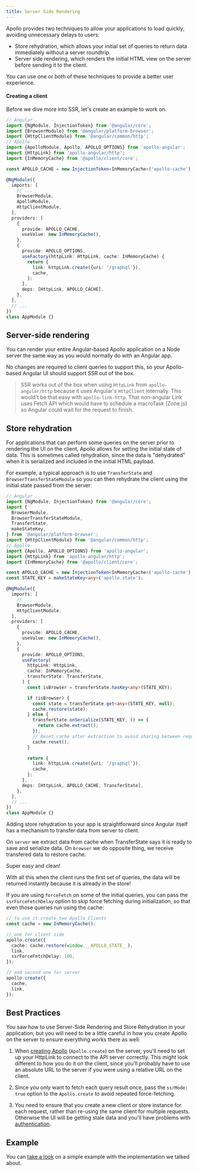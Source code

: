 ```yaml
---
title: Server Side Rendering
---
```


Apollo provides two techniques to allow your applications to load quickly, avoiding unnecessary delays to users:

- Store rehydration, which allows your initial set of queries to return data immediately without a server roundtrip.
- Server side rendering, which renders the initial HTML view on the server before sending it to the client.

You can use one or both of these techniques to provide a better user experience.

#### Creating a client

Before we dive more into SSR, let's create an example to work on.

```typescript
// Angular
import {NgModule, InjectionToken} from '@angular/core';
import {BrowserModule} from '@angular/platform-browser';
import {HttpClientModule} from '@angular/common/http';
// Apollo
import {ApolloModule, Apollo, APOLLO_OPTIONS} from 'apollo-angular';
import {HttpLink} from 'apollo-angular/http';
import {InMemoryCache} from '@apollo/client/core';

const APOLLO_CACHE = new InjectionToken<InMemoryCache>('apollo-cache');

@NgModule({
  imports: [
    // ...
    BrowserModule,
    ApolloModule,
    HttpClientModule,
  ],
  providers: [
    {
      provide: APOLLO_CACHE,
      useValue: new InMemoryCache(),
    },
    {
      provide: APOLLO_OPTIONS,
      useFactory(httpLink: HttpLink, cache: InMemoryCache) {
        return {
          link: httpLink.create({uri: '/graphql'}),
          cache,
        };
      },
      deps: [HttpLink, APOLLO_CACHE],
    },
  ],
  // ...
})
class AppModule {}
```

## Server-side rendering

You can render your entire Angular-based Apollo application on a Node server the same way as you would normally do with an Angular app.

No changes are required to client queries to support this, so your Apollo-based Angular UI should support SSR out of the box.

> SSR works out of the box when using `HttpLink` from `apollo-angular/http` because it uses Angular's `HttpClient` internally.
> This would't be that easy with `apollo-link-http`. That non-angular Link uses Fetch API which would have to schedule a macroTask (Zone.js) so Angular could wait for the request to finish.

## Store rehydration

For applications that can perform some queries on the server prior to rendering the UI on the client, Apollo allows for setting the initial state of data. This is sometimes called rehydration, since the data is "dehydrated" when it is serialized and included in the initial HTML payload.

For example, a typical approach is to use `TransferState` and `BrowserTransferStateModule` so you can then rehydrate the client using the initial state passed from the server:

```typescript
// Angular
import {NgModule, InjectionToken} from '@angular/core';
import {
  BrowserModule,
  BrowserTransferStateModule,
  TransferState,
  makeStateKey,
} from '@angular/platform-browser';
import {HttpClientModule} from '@angular/common/http';
// Apollo
import {Apollo, APOLLO_OPTIONS} from 'apollo-angular';
import {HttpLink} from 'apollo-angular/http';
import {InMemoryCache} from '@apollo/client/core';

const APOLLO_CACHE = new InjectionToken<InMemoryCache>('apollo-cache');
const STATE_KEY = makeStateKey<any>('apollo.state');

@NgModule({
  imports: [
    // ...
    BrowserModule,
    HttpClientModule,
  ],
  providers: [
    {
      provide: APOLLO_CACHE,
      useValue: new InMemoryCache(),
    },
    {
      provide: APOLLO_OPTIONS,
      useFactory(
        httpLink: HttpLink,
        cache: InMemoryCache,
        transferState: TransferState,
      ) {
        const isBrowser = transferState.hasKey<any>(STATE_KEY);

        if (isBrowser) {
          const state = transferState.get<any>(STATE_KEY, null);
          cache.restore(state);
        } else {
          transferState.onSerialize(STATE_KEY, () => {
            return cache.extract();
          });
          // Reset cache after extraction to avoid sharing between requests
          cache.reset();
        }

        return {
          link: httpLink.create({uri: '/graphql'}),
          cache,
        };
      },
      deps: [HttpLink, APOLLO_CACHE, TransferState],
    },
  ],
  // ...
})
class AppModule {}
```

Adding store rehydration to your app is straightforward since Angular itself has a mechanism to transfer data from server to client.

On `server` we extract data from cache when TransferState says it is ready to save and serialize data.
On `browser` we do opposite thing, we receive transfered data to restore cache.

Super easy and clean!

With all this when the client runs the first set of queries, the data will be returned instantly because it is already in the store!

If you are using `forceFetch` on some of the initial queries, you can pass the `ssrForceFetchDelay` option to skip force fetching during initialization, so that even those queries run using the cache:

```typescript
// to use it create two Apollo Clients
const cache = new InMemoryCache();

// one for client side
apollo.create({
  cache: cache.restore(window.__APOLLO_STATE__),
  link,
  ssrForceFetchDelay: 100,
});

// and second one for server
apollo.create({
  cache,
  link,
});
```

## Best Practices

You saw how to use Server-Side Rendering and Store Rehydration in your application, but you will need to be a little careful in how you create Apollo on the server to ensure everything works there as well:

1. When [creating Apollo](../get-started.md) (`Apollo.create`) on the server, you'll need to set up your HttpLink to connect to the API server correctly. This might look different to how you do it on the client, since you'll probably have to use an absolute URL to the server if you were using a relative URL on the client.

1. Since you only want to fetch each query result once, pass the `ssrMode: true` option to the `Apollo.create` to avoid repeated force-fetching.

1. You need to ensure that you create a new client or store instance for each request, rather than re-using the same client for multiple requests. Otherwise the UI will be getting stale data and you'll have problems with [authentication](../recipes/authentication.md).

## Example

You can [take a look](https://github.com/kamilkisiela/apollo-angular-ssr) on a simple example with the implementation we talked about.
